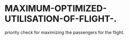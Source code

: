 # MAXIMUM-OPTIMIZED-UTILISATION-OF-FLIGHT-.
priority check for maximizing the passengers for the flight.
